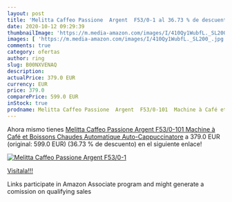 ```yaml
---
layout: post
title: 'Melitta Caffeo Passione  Argent  F53/0-1 al 36.73 % de descuento'
date: 2020-10-12 09:29:39
thumbnailImage: 'https://m.media-amazon.com/images/I/410Qy1WubfL._SL200_.jpg'
images: [ 'https://m.media-amazon.com/images/I/410Qy1WubfL._SL200_.jpg' ]
comments: true
category: ofertas
author: ring
slug: B00NXVENAQ
description:
actualPrice: 379.0 EUR
currency: EUR
price: 379.0
comparePrice: 599.0 EUR
inStock: true
prodname: Melitta Caffeo Passione  Argent  F53/0-101  Machine à Café et Boissons Chaudes Automatique  Auto-Cappuccinatore
---
```


Ahora mismo tienes [Melitta Caffeo Passione  Argent  F53/0-101  Machine à Café et Boissons Chaudes Automatique  Auto-Cappuccinatore](https://www.amazon.fr/dp/B00NXVENAQ/?tag=tolees0d-21) a 379.0 EUR (original: 599.0 EUR) (36.73 %  de descuento) en el siguiente enlace!

[![Melitta Caffeo Passione  Argent  F53/0-1](https://m.media-amazon.com/images/I/410Qy1WubfL._SL200_.jpg)](https://www.amazon.fr/dp/B00NXVENAQ/?tag=tolees0d-21)

[Visítala!!!](https://www.amazon.fr/dp/B00NXVENAQ/?tag=tolees0d-21)

Links participate in Amazon Associate program and might generate a comission on qualifying sales
